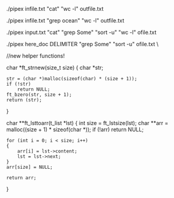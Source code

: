 ./pipex infile.txt "cat" "wc -l" outfile.txt



./pipex infile.txt "grep ocean" "wc -l" outfile.txt

./pipex input.txt "cat" "grep Some" "sort -u" "wc -l" ofile.txt 






./pipex here_doc DELIMITER "grep Some" "sort -u" ofile.txt
\

//new helper functions!

char *ft_strnew(size_t size)
{
    char *str;

    str = (char *)malloc(sizeof(char) * (size + 1));
    if (!str)
        return NULL;
    ft_bzero(str, size + 1);
    return (str);
}

char **ft_lsttoarr(t_list *lst)
{
    int size = ft_lstsize(lst);
    char **arr = malloc((size + 1) * sizeof(char *));
    if (!arr)
        return NULL;

    for (int i = 0; i < size; i++)
    {
        arr[i] = lst->content;
        lst = lst->next;
    }
    arr[size] = NULL;

    return arr;
}
